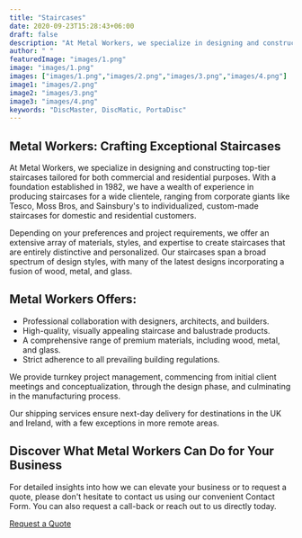 ```yaml
---
title: "Staircases"
date: 2020-09-23T15:28:43+06:00
draft: false
description: "At Metal Workers, we specialize in designing and constructing top-tier staircases tailored for both commercial and residential purposes"
author: " "
featuredImage: "images/1.png"
image: "images/1.png"
images: ["images/1.png","images/2.png","images/3.png","images/4.png"]
image1: "images/2.png"
image2: "images/3.png"
image3: "images/4.png"
keywords: "DiscMaster, DiscMatic, PortaDisc"
---
```


## Metal Workers: Crafting Exceptional Staircases

At Metal Workers, we specialize in designing and constructing top-tier staircases tailored for both commercial and residential purposes. With a foundation established in 1982, we have a wealth of experience in producing staircases for a wide clientele, ranging from corporate giants like Tesco, Moss Bros, and Sainsbury's to individualized, custom-made staircases for domestic and residential customers.

Depending on your preferences and project requirements, we offer an extensive array of materials, styles, and expertise to create staircases that are entirely distinctive and personalized. Our staircases span a broad spectrum of design styles, with many of the latest designs incorporating a fusion of wood, metal, and glass.

## Metal Workers Offers:

- Professional collaboration with designers, architects, and builders.
- High-quality, visually appealing staircase and balustrade products.
- A comprehensive range of premium materials, including wood, metal, and glass.
- Strict adherence to all prevailing building regulations.

We provide turnkey project management, commencing from initial client meetings and conceptualization, through the design phase, and culminating in the manufacturing process.

Our shipping services ensure next-day delivery for destinations in the UK and Ireland, with a few exceptions in more remote areas.

## Discover What Metal Workers Can Do for Your Business

For detailed insights into how we can elevate your business or to request a quote, please don't hesitate to contact us using our convenient Contact Form. You can also request a call-back or reach out to us directly today.

<a class="px-4 py-2 mt-2 text-lg text-white bg-primary font-semibold rounded-lg md:mt-0 md:ml-1 focus:text-primary"
                href="/quotation-form/">Request a Quote</a>
